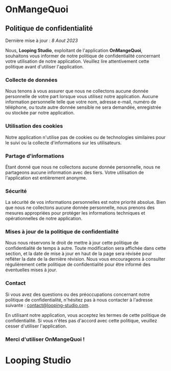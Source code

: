 # **OnMangeQuoi**

## Politique de confidentialité

Dernière mise à jour : *8 Aout 2023*

Nous, **Looping Studio**, exploitant de l'application **OnMangeQuoi**, souhaitons vous informer de notre politique de confidentialité concernant votre utilisation de notre application. Veuillez lire attentivement cette politique avant d'utiliser l'application.

### Collecte de données

Nous tenons à vous assurer que nous ne collectons aucune donnée personnelle de votre part lorsque vous utilisez notre application. Aucune information personnelle telle que votre nom, adresse e-mail, numéro de téléphone, ou toute autre donnée sensible ne sera demandée, enregistrée ou stockée par notre application.

### Utilisation des cookies

Notre application n'utilise pas de cookies ou de technologies similaires pour le suivi ou la collecte d'informations sur les utilisateurs.

### Partage d'informations

Étant donné que nous ne collectons aucune donnée personnelle, nous ne partageons aucune information avec des tiers. Votre utilisation de l'application est entièrement anonyme.

### Sécurité

La sécurité de vos informations personnelles est notre priorité absolue. Bien que nous ne collectons aucune donnée personnelle, nous prenons des mesures appropriées pour protéger les informations techniques et opérationnelles de notre application.

### Mises à jour de la politique de confidentialité

Nous nous réservons le droit de mettre à jour cette politique de confidentialité de temps à autre. Toute modification sera affichée dans cette section, et la date de mise à jour en haut de la page sera révisée pour refléter la date de la dernière révision. Nous vous encourageons à consulter régulièrement cette politique de confidentialité pour être informé des éventuelles mises à jour.

### Contact

Si vous avez des questions ou des préoccupations concernant notre politique de confidentialité, n'hésitez pas à nous contacter à l'adresse suivante : [contact@looping-studio.com](mailto:contact@looping-studio.com).

En utilisant notre application, vous acceptez les termes de cette politique de confidentialité. Si vous n'êtes pas d'accord avec cette politique, veuillez cesser d'utiliser l'application.

### Merci d'utiliser **OnMangeQuoi** !


# **Looping Studio**
